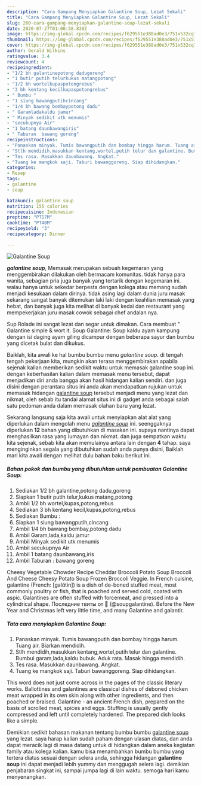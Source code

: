 ```yaml
---
description: "Cara Gampang Menyiapkan Galantine Soup, Lezat Sekali"
title: "Cara Gampang Menyiapkan Galantine Soup, Lezat Sekali"
slug: 260-cara-gampang-menyiapkan-galantine-soup-lezat-sekali
date: 2020-07-27T01:00:58.830Z
image: https://img-global.cpcdn.com/recipes/f629551e388ad0e3/751x532cq70/galantine-soup-foto-resep-utama.jpg
thumbnail: https://img-global.cpcdn.com/recipes/f629551e388ad0e3/751x532cq70/galantine-soup-foto-resep-utama.jpg
cover: https://img-global.cpcdn.com/recipes/f629551e388ad0e3/751x532cq70/galantine-soup-foto-resep-utama.jpg
author: Gerald Wilkins
ratingvalue: 3.4
reviewcount: 4
recipeingredient:
- "1/2 bh galantinepotong dadugoreng"
- "1 butir putih telurkukus matangpotong"
- "1/2 bh wortelkupaspotongrebus"
- "3 bh kentang kecilkupaspotongrebus"
- " Bumbu "
- "1 siung bawangputihcincang"
- "1/4 bh bawang bombaypotong dadu"
- " Garamladakaldu jamur"
- " Minyak sedikit utk menumis"
- "secukupnya Air"
- "1 batang daunbawangiris"
- " Taburan  bawang goreng"
recipeinstructions:
- "Panaskan minyak. Tumis bawangputih dan bombay hingga harum. Tuang air. Biarkan mendidih."
- "Stlh mendidih,masukkan kentang,wortel,putih telur dan galantine. Bumbui garam,lada,kaldu bubuk. Aduk rata. Masak hingga mendidih."
- "Tes rasa. Masukkan daunbawang. Angkat."
- "Tuang ke mangkok saji. Taburi bawanggoreng. Siap dihidangkan."
categories:
- Resep
tags:
- galantine
- soup

katakunci: galantine soup 
nutrition: 155 calories
recipecuisine: Indonesian
preptime: "PT17M"
cooktime: "PT40M"
recipeyield: "3"
recipecategory: Dinner

---
```



![Galantine Soup](https://img-global.cpcdn.com/recipes/f629551e388ad0e3/751x532cq70/galantine-soup-foto-resep-utama.jpg)

<b><i>galantine soup</i></b>, Memasak merupakan sebuah kegemaran yang menggembirakan dilakukan oleh bermacam komunitas. tidak hanya para wanita, sebagian pria juga banyak yang tertarik dengan kegemaran ini. walau hanya untuk sekedar berpesta dengan kolega atau memang sudah menjadi kesukaan dalam dirinya. tidak asing lagi dalam dunia juru masak sekarang sangat banyak ditemukan laki laki dengan keahlian memasak yang hebat, dan banyak juga kita melihat di banyak kedai dan restaurant yang mempekerjakan juru masak cowok sebagai chef andalan nya.

Sup Rolade ini sangat lezat dan segar untuk dimakan. Cara membuat &#34; Galantine simple &amp; wort it. Soup Galantine: Soup kaldu ayam kampung dengan isi daging ayam giling dicampur dengan beberapa sayur dan bumbu yang dicetak bulat dan dikukus.

Baiklah, kita awali ke hal bumbu bumbu menu <i>galantine soup</i>. di tengah tengah pekerjaan kita, mungkin akan terasa menggembirakan apabila sejenak kalian memberikan sedikit waktu untuk memasak galantine soup ini. dengan keberhasilan kalian dalam memasak menu tersebut, dapat menjadikan diri anda bangga akan hasil hidangan kalian sendiri. dan juga disini dengan perantara situs ini anda akan mendapatkan rujukan untuk memasak hidangan <u>galantine soup</u> tersebut menjadi menu yang lezat dan nikmat, oleh sebab itu tandai alamat situs ini di gadget anda sebagai salah satu pedoman anda dalam memasak olahan baru yang lezat.


Sekarang langsung saja kita awali untuk menyiapkan alat alat yang diperlukan dalam mengolah menu <u><i>galantine soup</i></u> ini. seenggaknya diperlukan <b>12</b> bahan yang dibutuhkan di masakan ini. supaya nantinya dapat menghasilkan rasa yang lumayan dan nikmat. dan juga sempatkan waktu kita sejenak, sebab kita akan memulainya antara lain dengan <b>4</b> tahap. saya menginginkan segala yang dibutuhkan sudah anda punya disini, Baiklah mari kita awali dengan melihat dulu bahan baku berikut ini.

<!--inarticleads1-->

##### Bahan pokok dan bumbu yang dibutuhkan untuk pembuatan Galantine Soup:

1. Sediakan 1/2 bh galantine,potong dadu,goreng
1. Siapkan 1 butir putih telur,kukus matang,potong
1. Ambil 1/2 bh wortel,kupas,potong,rebus
1. Sediakan 3 bh kentang kecil,kupas,potong,rebus
1. Sediakan  Bumbu :
1. Siapkan 1 siung bawangputih,cincang
1. Ambil 1/4 bh bawang bombay,potong dadu
1. Ambil  Garam,lada,kaldu jamur
1. Ambil  Minyak sedikit utk menumis
1. Ambil secukupnya Air
1. Ambil 1 batang daunbawang,iris
1. Ambil  Taburan : bawang goreng


Cheesy Vegetable Chowder Recipe Cheddar Broccoli Potato Soup Broccoli And Cheese Cheesy Potato Soup Frozen Broccoli Veggie. In French cuisine, galantine (French: [galɑ̃tin]) is a dish of de-boned stuffed meat, most commonly poultry or fish, that is poached and served cold, coated with aspic. Galantines are often stuffed with forcemeat, and pressed into a cylindrical shape. Последние твиты от 🐾 (@soupgalantine). Before the New Year and Christmas left very little time, and many Galantine and galantir. 

<!--inarticleads2-->

##### Tata cara menyiapkan Galantine Soup:

1. Panaskan minyak. Tumis bawangputih dan bombay hingga harum. Tuang air. Biarkan mendidih.
1. Stlh mendidih,masukkan kentang,wortel,putih telur dan galantine. Bumbui garam,lada,kaldu bubuk. Aduk rata. Masak hingga mendidih.
1. Tes rasa. Masukkan daunbawang. Angkat.
1. Tuang ke mangkok saji. Taburi bawanggoreng. Siap dihidangkan.


This word does not just come across in the pages of the classic literary works. Ballottines and galantines are classical dishes of deboned chicken meat wrapped in its own skin along with other ingredients, and then poached or braised. Galantine - an ancient French dish, prepared on the basis of scrolled meat, spices and eggs. Stuffing is usually gently compressed and left until completely hardened. The prepared dish looks like a simple. 

Demikian sedikit bahasan makanan tentang bumbu bumbu <u>galantine soup</u> yang lezat. saya harap kalian sudah paham dengan ulasan diatas, dan anda dapat meracik lagi di masa datang untuk di hidangkan dalam aneka kegiatan family atau kolega kalian. kamu bisa menambahkan bumbu bumbu yang tertera diatas sesuai dengan selera anda, sehingga hidangan <b>galantine soup</b> ini dapat menjadi lebih yummy dan menggugah selera lagi. demikian penjabaran singkat ini, sampai jumpa lagi di lain waktu. semoga hari kamu menyenangkan.
